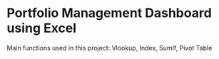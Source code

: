 # Portfolio Management Dashboard using Excel

Main functions used in this project: Vlookup, Index, SumIf, Pivot Table
